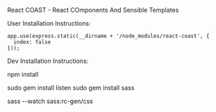 
React COAST - React COmponents And Sensible Templates

User Installation Instructions:

```
app.use(express.static(__dirname + '/node_modules/react-coast', {
  index: false
}));
```

Dev Installation Instructions:

npm install

sudo gem install listen
sudo gem install sass

sass --watch sass:rc-gen/css

